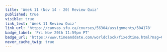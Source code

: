 ```yaml
---
title: 'Week 11 (Nov 14 - 20) Review Quiz'
published: true
visible: true
link_text: 'Week 11 Review Quiz'
link_url: 'https://canvas.sfu.ca/courses/56304/assignments/504178'
badge_label: 'Fri Nov 20th 11:59pm PT'
badge_url: 'https://www.timeanddate.com/worldclock/fixedtime.html?msg=CMPT-363+Week+11+Review+Quiz+Due+Date&iso=20201120T235900'
never_cache_twig: true
---
```

